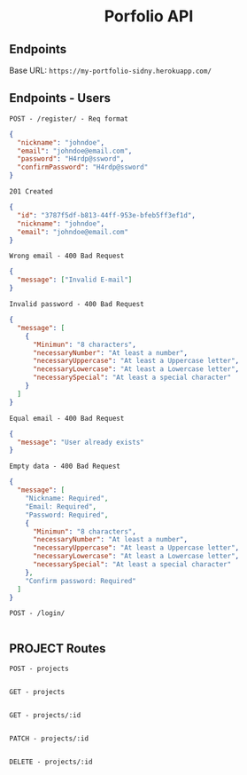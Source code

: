 <h1 align="center">
        Porfolio API
</h1>

## Endpoints

Base URL: `https://my-portfolio-sidny.herokuapp.com/`

## Endpoints - Users

`POST - /register/ - Req format`

```json
{
  "nickname": "johndoe",
  "email": "johndoe@email.com",
  "password": "H4rdp@ssword",
  "confirmPassword": "H4rdp@ssword"
}
```

`201 Created`

```json
{
  "id": "3787f5df-b813-44ff-953e-bfeb5ff3ef1d",
  "nickname": "johndoe",
  "email": "johndoe@email.com"
}
```

`Wrong email - 400 Bad Request`

```json
{
  "message": ["Invalid E-mail"]
}
```

`Invalid password - 400 Bad Request`

```json
{
  "message": [
    {
      "Minimun": "8 characters",
      "necessaryNumber": "At least a number",
      "necessaryUppercase": "At least a Uppercase letter",
      "necessaryLowercase": "At least a Lowercase letter",
      "necessarySpecial": "At least a special character"
    }
  ]
}
```

`Equal email - 400 Bad Request`

```json
{
  "message": "User already exists"
}
```

`Empty data - 400 Bad Request`

```json
{
  "message": [
    "Nickname: Required",
    "Email: Required",
    "Password: Required",
    {
      "Minimun": "8 characters",
      "necessaryNumber": "At least a number",
      "necessaryUppercase": "At least a Uppercase letter",
      "necessaryLowercase": "At least a Lowercase letter",
      "necessarySpecial": "At least a special character"
    },
    "Confirm password: Required"
  ]
}
```

`POST - /login/`

```json

```

## PROJECT Routes

`POST - projects`

```json

```

`GET - projects`

```json

```

`GET - projects/:id`

```json

```

`PATCH - projects/:id`

```json

```

`DELETE - projects/:id`

```json

```
